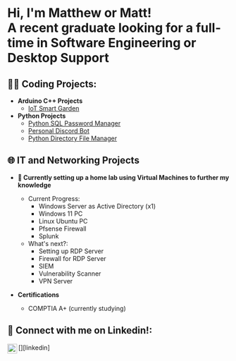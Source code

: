 <h1>Hi, I'm Matthew or Matt! <br/><a>A recent graduate looking for a full-time in Software Engineering or Desktop Support</a></h1>

<h2>👨‍💻 Coding Projects:</h2>

- <b>Arduino C++ Projects</b>
  - [IoT Smart Garden](https://github.com/mattanpham/IoTSmartGarden)
- <b>Python Projects</b>
  - [Python SQL Password Manager](https://github.com/mattanpham/Python-SQL-password-manager)
  - [Personal Discord Bot](https://github.com/mattanpham/MattBot)
  - [Python Directory File Manager]()

<h2>🌐 IT and Networking Projects</h2>

- <b>🌱 Currently setting up a home lab using Virtual Machines to further my knowledge</b>
  - Current Progress:
    - Windows Server as Active Directory (x1)
    - Windows 11 PC
    - Linux Ubuntu PC
    - Pfsense Firewall
    - Splunk
  - What's next?:
    - Setting up RDP Server
    - Firewall for RDP Server
    - SIEM
    - Vulnerability Scanner
    - VPN Server
      
- <b>Certifications</b>
  - COMPTIA A+ (currently studying)

<h2> 🤳 Connect with me on Linkedin!:</h2>
[<img align="left" alt="MatthewPham | LinkedIn" width="22px" src="https://cdn.jsdelivr.net/npm/simple-icons@v3/icons/linkedin.svg" />][linkedin]

[linkedin]: https://www.linkedin.com/in/mattanpham/

<!--
Here are some ideas to get you started:

- 🔭 I’m currently working on ...
- 🌱 I’m currently learning ...
- 👯 I’m looking to collaborate on ...
- 🤔 I’m looking for help with ...
- 💬 Ask me about ...
- 📫 How to reach me: ...
- 😄 Pronouns: ...
- ⚡ Fun fact: ...
-->
